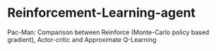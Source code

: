 # Reinforcement-Learning-agent
Pac-Man: Comparison between Reinforce (Monte-Carlo policy based gradient), Actor-critic and Approximate Q-Learning
